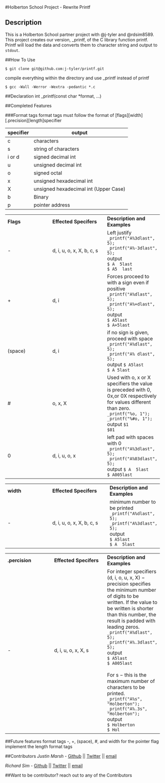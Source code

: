 #Holberton School Project - Rewrite Printf
## Description
This is a Holberton School partner project with @j-tyler and @rdsim8589. This project creates our version, _printf, of the C library function printf. Printf will load the data and converts them to character string and output to `stdout`. 

##How To Use
```
$ git clone git@github.com:j-tyler/printf.git
```
compile everything within the directory and use _printf instead of printf
```
$ gcc -Wall -Werror -Wextra -pedantic *.c
```
##Declaration
int _printf(const char *format, ...)

##Completed Features

###Format tags
format tags must follow the format of [flags][width][.precision][length]specifier

| **specifier** | **output**                            |
|---------------|---------------------------------------|
| c             | characters                            |
| s		| string of characters                  |
| i or d        | signed decimal int                    |
| u             | unsigned decimal int                  |
| o             | signed octal                          |
| x             | unsigned hexadecimal int              |
| X             | unsigned hexadecimal int (Upper Case) |
| b             | Binary                                |
| p             | pointer address                       |


<table class="tg">
  <col width="45%">
  <col width="65%">
  <tr>
    <td><b>Flags</b></td>
    <td><b>Effected Specifers</b></td>
    <td><b>Description and Examples</b> </td>
  </tr>
  <tr>
    <td>-</td>
    <td>d, i, u, o, x, X, b, c, s</td>
    <td>
	Left justify</br>
	<code>_printf("A%3dlast", 5);</code></br>
	<code>_printf("A%-3dlast", 5);</code></br>
	output</br>
	<code>$ A  5last</code></br>
        <code>$ A5  last</code></br>
    </td>
  </tr>
  <tr>
    <td>+</td>
    <td>d, i</td>
    <td>
      Forces proceed to with a sign even if positive</br>
      <code>_printf("A%dlast", 5);</code></br>
      <code>_printf("A%+dlast", 5);</code></br>
    output</br>
      <code>$ A5last</code></br>
      <code>$ A+5last</code></br>
    </td>
  </tr>
  <tr>
    <td>(space)</td>
    <td>d, i</td>
    <td>
    if no sign is given, proceed with space
      <code>_printf("A%dlast", 5);</code></br>
      <code>_printf("A% dlast", 5);</code></br>
    output
      <code>$ A5last</code></br>
      <code>$ A 5last</code></br>
    </td>
  </tr>
  <tr>
    <td>#</td>
    <td>o, x, X </td>
    <td>
    Used with o, x or X specifiers the value is preceded with 0, 0x,or 0X respectively for values different than zero.
      <code>_printf("%o, 1");</code></br>
      <code>_printf("%#o, 1");</code></br>
    output
      <code>$1</code></br>
      <code>$01</code></br>
    </td>
  </tr>
  <tr>
    <td>0</td>
    <td>d, i, u, o, x</td>
    <td>
     left pad with spaces with 0
      <code>_printf("A%3dlast", 5);</code></br>
      <code>_printf("A%03dlast", 5);</code></br>
    output
      <code>$ A  5last</code></br>
      <code>$ A005last</code></br>
    </td>
  </tr>
</table>


<table class="tg">
  <col width="45%">
  <col width="65%">
  <tr>
    <td><b>width</b></td>
    <td><b>Effected Specifers</b></td>
    <td><b>Description and Examples</b> </td>
  </tr>
  <tr>
    <td>-</td>
    <td>d, i, u, o, x, X, b, c, s</td>
    <td>
	minimum number to be printed</br>
	<code>_printf("A%dlast", 5);</code></br>
	<code>_printf("A%3dlast", 5);</code></br>
	output</br>
	<code>$ A5last</code></br>
        <code>$ A  5last</code></br>
    </td>
  </tr>
</table>

<table class="tg">
  <col width="45%">
  <col width="65%">
  <tr>
    <td><b>.percision</b></td>
    <td><b>Effected Specifers</b></td>
    <td><b>Description and Examples</b> </td>
  </tr>
  <tr>
    <td>-</td>
    <td>d, i, u, o, x, X, s</td>
    <td>
	For integer specifiers (d, i, o, u, x, X) − precision specifies the minimum number of digits to be written. If the value to be written is shorter than this number, the result is padded with leading zeros.</br>
	<code>_printf("A%dlast", 5);</code></br>
	<code>_printf("A%.3dlast", 5);</code></br>
	output</br>
	<code>$ A5last</code></br>
        <code>$ A005last</code></br>
	</br>
	For s − this is the maximum number of characters to be printed.</br>
	<code>_printf("A%s", "Holberton");</code></br>
	<code>_printf("A%.3s", "Holberton");</code></br>
	output</br>
	<code>$ Holberton</code></br>
        <code>$ Hol</code></br>
    </td>
  </tr>
</table>
##Future features
format tags -, +, (space), #, and width for the pointer flag
implement the length format tags

##Contributors
*Justin Marsh* - [Github](https://github.com/j-tyler) || [Twitter](https://twitter.com/dogonthecircuit) || [email](justin.marsh@holbertonschool.com)

*Richard Sim* - [Github](https://github.com/rdsim8589) || [Twitter](https://twitter.com/richard_d_sim) || [email](richard.sim@holbertonschool.com)

##Want to be contributor?
reach out to any of the Contributors
